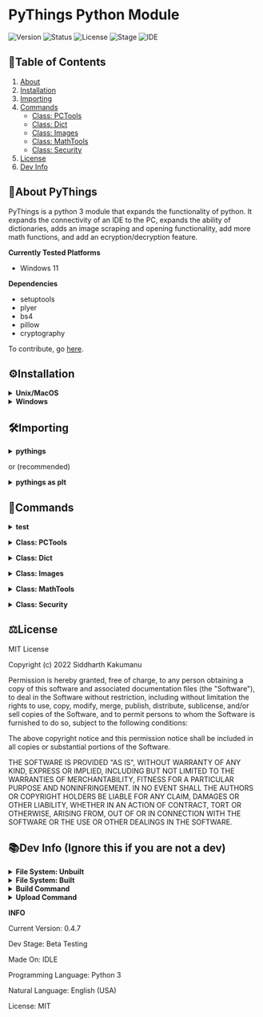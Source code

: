 # PyThings Python Module

![Version](https://img.shields.io/badge/Version-0.4.7-green?style=flat)
![Status](https://img.shields.io/badge/Status-In%20Dev-green?style=flat)
![License](https://img.shields.io/badge/License-MIT-blue?style=flat)
![Stage](https://img.shields.io/badge/Stage-Beta%20Testing-orange?style=flat)
![IDE](https://img.shields.io/badge/-Python%20IDLE-%33776AB?style=for-the-badge&logo=python&logoColor=white)

## 🚩Table of Contents
1. [About](#about)
2. [Installation](#installation)
3. [Importing](#importing)
4. [Commands](#commands)
   - [Class: PCTools](#pctools)
   - [Class: Dict](#dict)
   - [Class: Images](#imgs)
   - [Class: MathTools](#mtools)
   - [Class: Security](#secure)
6. [License](#license)
5. [Dev Info](#dev)
<a name='about'></a> 
## 📝About PyThings
PyThings is a python 3 module that expands the functionality of python. It expands the connectivity of an IDE to the PC, expands the ability of dictionaries, adds an image scraping and opening functionality, add more math functions, and add an ecryption/decryption feature.

**Currently Tested Platforms**
- Windows 11

**Dependencies**
- setuptools
- plyer
- bs4
- pillow
- cryptography

To contribute, go [here](https://github.com/FormulaCarbon/pythings-Python-Module/blob/main/CONTRIBUTING.md).

<a name='installation'></a>
## ⚙️Installation
<details>
<summary> <b> Unix/MacOS </b> </summary>
   
```powershell
python3 -m pip install --index-url https://test.pypi.org/simple/ --extra-index-url https://pypi.org/simple/ pythings==0.4.7
```
</details>

<details>
   
<summary> <b> Windows </b> </summary>
 
```powershell
py -m pip install --index-url https://test.pypi.org/simple/ --extra-index-url https://pypi.org/simple/ pythings==0.4.7
```
</details>

<a name='importing'></a>

## 🛠️Importing

<details>
<summary> <b> pythings </b> </summary>

```python
import pythings
```
</details>   
 
or (recommended)

<details>
<summary> <b> pythings as plt </b> </summary>
   
```python
import pythings as pt
```

</details>    

<a name='commands'></a>
## 🤖Commands

<details>
<summary> <b> test </b> </summary>
   
```python
pythings.test() # prints a test message to shell
```

</details>

<a name='pctools'></a>

<details>
<summary> <b> Class: PCTools </b> </summary>

```python
import pythings as pt
pctools = pt.PCTools()
pctools.pypiinstall(modname, pysrc, modsrc='pypi') # installs a python module on the users end, without importing.
# modname: name of module. pysrc: use 'web' if user installed from python.org, or 'app' if user downloaded from store. modsrc: 'pypi' for download from pypi, and 'testpypi' for download from testpypi.

pctools.notify(title, desc, appname='pythings',icon=None, time='2', status=None, toast=False) # popup desc notification. 
# See https://www.geeksforgeeks.org/python-desktop-notifier-using-plyer-module/ for documentation.

pctools.slice_mail(address) # slices an email into username and domain. Outputs a dict formatted like {'username":'pythings', 'domain':'example.com'}.
# address: email address to be sliced.

pctools.debug(filename, encodetype='utf_8') # debugs a file with same errors as the regular shell. Basically for debugging a file on the users device.
# filename: file to be debugged (must be a .py). encodetype: specifies encoding of the file (defaults to UTF 8)
```
   
</details>


<a name='dict'></a>
<details>
<summary> <b> Class: Dict </b> </summary>

```python
import pythings as pt
dtools = pt.Dict()

dtools.j2dict(obj, remove=None) # converts json to dictionary. dictionary is named the same as variable json is stored in.
# obj: variable of json to be converted. remove: specifies if any characters should be replaced in dict.

dtools.list2dict(key, content) # converts 2 lists into a dictionary. Shortens code.
# key: list with key values. content: list with content values that match key values.
```
</details>
   
<a name='imgs'></a>
<details>
<summary> <b> Class: Images </b> </summary>

```python
import pythings as pt
imgs = pt.Images()

imgs.getImage(link) # returns all image sources from a webpage as a list
# link: url of webpage to be scraped.

imgs.openImage(link, query) # opens an image in default image viewer
# link: direct link to image. query: name of image.
```
</details>   
   
<a name='mtools'></a>

<details>
<summary> <b> Class: MathTools </b> </summary>

```python
import pythings as pt
mtools = pt.MathTools()

mtools.fib(num, length='one') # returns the nth integer of the fibonnaci sequence.
# num: the nth integer. length: 'one' for the nth integer, 'all' for all fibonnaci numbers up to the nth value.
```
</details>   

<a name='secure'></a>

<details>
<summary> <b> Class: Security </b> </summary>

```python
import pythings as pt
stools = pt.Security()

stools.encrypt(text, filename) # encrypts a string using Fernet from cryptography.fernet. Returns encoded string and saves key to file.
# text: string to be encrypted. filename: file that the encoding key should be saved to (must be a .txt).

stools.decrypt(enctext, enckey) # decodes text that was encoded with the above method. Returns decoded string.
# enctext: string of characters returned by stools.encrypt(). enckey: the key saved to filename by stools.encrypt.
```
</details>   
   
<a name='license'></a>
## ⚖️License
MIT License

Copyright (c) 2022 Siddharth Kakumanu

Permission is hereby granted, free of charge, to any person obtaining a copy
of this software and associated documentation files (the "Software"), to deal
in the Software without restriction, including without limitation the rights
to use, copy, modify, merge, publish, distribute, sublicense, and/or sell
copies of the Software, and to permit persons to whom the Software is
furnished to do so, subject to the following conditions:

The above copyright notice and this permission notice shall be included in all
copies or substantial portions of the Software.

THE SOFTWARE IS PROVIDED "AS IS", WITHOUT WARRANTY OF ANY KIND, EXPRESS OR
IMPLIED, INCLUDING BUT NOT LIMITED TO THE WARRANTIES OF MERCHANTABILITY,
FITNESS FOR A PARTICULAR PURPOSE AND NONINFRINGEMENT. IN NO EVENT SHALL THE
AUTHORS OR COPYRIGHT HOLDERS BE LIABLE FOR ANY CLAIM, DAMAGES OR OTHER
LIABILITY, WHETHER IN AN ACTION OF CONTRACT, TORT OR OTHERWISE, ARISING FROM,
OUT OF OR IN CONNECTION WITH THE SOFTWARE OR THE USE OR OTHER DEALINGS IN THE
SOFTWARE.

<a name='dev'></a>
## 📚Dev Info (Ignore this if you are not a dev)

<details>
<summary> <b> File System: Unbuilt </b> </summary>

```graphql
.
└── App/
    ├── setup.py
    ├── Module/
    │   ├── __init__.py
    │   └── pythings.py
    ├── README.md
    └── LICENSE 
```
</details>   

<details>
<summary> <b> File System: Built </b> </summary>
   

```graphql
.
├── App/
│   ├── setup.py
│   ├── pythings.egg-info/
│   │   ├── top_level.txt
│   │   ├── SOURCES.txt
│   │   ├── requires.txt
│   │   ├── PKG-INFO
│   │   └── dependency_links.txt
│   ├── Module/
│   │   ├── __init__.py
│   │   └── pythings.py
│   ├── README.md
│   └── LICENSE
└── dist/
    ├── pythings-0.4.7.tar.gz
    └── pything-0.4.7-none-any.whl
```
</details>   

<details>
<summary> <b> Build Command </b> </summary>

```powershell
py Documents\Python_projects\pythings\App\setup.py sdist bdist_wheel
```
</details>   

<details>
<summary> <b> Upload Command </b> </summary>

```powershell
py -m twine upload --repository testpypi dist/* -u▉▉▉▉▉ -p▉▉▉▉▉
```
</details>   
   
**INFO**

Current Version: 0.4.7

Dev Stage: Beta Testing

Made On: IDLE

Programming Language: Python 3

Natural Language: English (USA)

License: MIT
